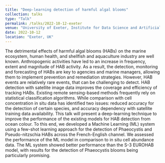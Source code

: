 ```yaml
---
title: "Deep-learning detection of harmful algal blooms"
collection: talks
type: "Talk"
permalink: /talks/2022-10-12-exeter
venue: "University of Exeter, Institute for Data Science and Artificial Intelligence"
date: 2022-10-12
location: "Exeter, UK"
---
```

The detrimental effects of harmful algal blooms (HABs) on the marine ecosystem, human health, and shellfish and aquaculture industry are well known. Anthropogenic activities have led to an increase in frequency, extent and magnitude of HAB activity. As a result, the detection, monitoring and forecasting of HABs are key to agencies and marine managers, allowing them to implement prevention and remediation strategies. However, HAB events are relatively rare events, that can be challenging to detect. HAB detection with satellite image data improves the coverage and efficiency of tracking HABs. Existing remote sensing-based methods frequently rely on statistical classification algorithms. While comparison with cell concentration in situ data has identified two issues: reduced accuracy for the detection of certain species, and accuracy dependency with satellite training data availability. This talk will present a deep-learning technique to improve the performance of the existing models for HAB detection from ocean colour. To this end, we developed a Machine Learning (ML) system using a few-shot learning approach for the detection of Phaeocystis and Pseudo-nitzschia HABs across the French-English channel. We assessed the performance of the ML model in comparison to in situ cell abundance data. The ML system showed better performance than the S-3 EUROHAB model, with results for the detection of Phaeocystis blooms being particularly promising.
